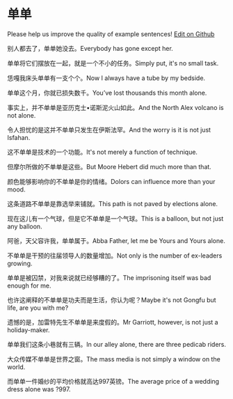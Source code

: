 # 单单

Please help us improve the quality of example sentences! [Edit on Github](https://github.com/jiyushe/jiyu-example-sentence-source/blob/main/chinese/dandan.md)

<p><span class="chinese">别人都去了，单单她没去。</span><span class="english">Everybody has gone except her.</span></p>

<p><span class="chinese">单单将它们摆放在一起，就是一个不小的任务。</span><span class="english">Simply put, it's no small task.</span></p>

<p><span class="chinese">恁嘎我床头单单有一支个个。</span><span class="english">Now I always have a tube by my bedside.</span></p>

<p><span class="chinese">单单这个月，你就已损失数千。</span><span class="english">You’ve lost thousands this month alone.</span></p>

<p><span class="chinese">事实上，并不单单是亚历克士•诺斯泥火山如此。</span><span class="english">And the North Alex volcano is not alone.</span></p>

<p><span class="chinese">令人担忧的是这并不单单只发生在伊斯法罕。</span><span class="english">And the worry is it is not just Isfahan.</span></p>

<p><span class="chinese">这不单单是技术的一个功能。</span><span class="english">It's not merely a function of technique.</span></p>

<p><span class="chinese">但摩尔所做的不单单是这些。</span><span class="english">But Moore Hebert did much more than that.</span></p>

<p><span class="chinese">颜色能够影响你的不单单是你的情绪。</span><span class="english">Dolors can influence more than your mood.</span></p>

<p><span class="chinese">这条道路不单单是靠选举来铺就。</span><span class="english">This path is not paved by elections alone.</span></p>

<p><span class="chinese">现在这儿有一个气球，但是它不单单是一个气球。</span><span class="english">This is a balloon, but not just any balloon.</span></p>

<p><span class="chinese">阿爸，天父容许我，单单属于。</span><span class="english">Abba Father, let me be Yours and Yours alone.</span></p>

<p><span class="chinese">不单单是干预的往届领导人的数量增加。</span><span class="english">Not only is the number of ex-leaders growing.</span></p>

<p><span class="chinese">单单是被囚禁，对我来说就已经够糟的了。</span><span class="english">The imprisoning itself was bad enough for me.</span></p>

<p><span class="chinese">也许这阐释的不单单是功夫而是生活，你认为呢？</span><span class="english">Maybe it's not Gongfu but life, are you with me?</span></p>

<p><span class="chinese">遗憾的是，加雷特先生不单单是来度假的。</span><span class="english">Mr Garriott, however, is not just a holiday-maker.</span></p>

<p><span class="chinese">单单我们这条小巷就有三辆。</span><span class="english">In our alley alone, there are three pedicab riders.</span></p>

<p><span class="chinese">大众传媒不单单是世界之窗。</span><span class="english">The mass media is not simply a window on the world.</span></p>

<p><span class="chinese">而单单一件婚纱的平均价格就高达997英镑。</span><span class="english">The average price of a wedding dress alone was ?997.</span></p>


